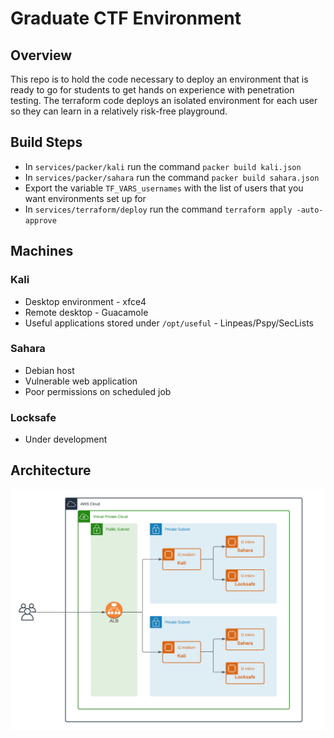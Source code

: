 # Graduate CTF Environment

## Overview

This repo is to hold the code necessary to deploy an environment that is ready to go for students to get hands on experience with penetration testing. The terraform code deploys an isolated environment for each user so they can learn in a relatively risk-free playground.

## Build Steps

* In `services/packer/kali` run the command `packer build kali.json`
* In `services/packer/sahara` run the command `packer build sahara.json`
* Export the variable `TF_VARS_usernames` with the list of users that you want environments set up for
* In `services/terraform/deploy` run the command `terraform apply -auto-approve`

## Machines

### Kali

* Desktop environment - xfce4
* Remote desktop - Guacamole
* Useful applications stored under `/opt/useful` - Linpeas/Pspy/SecLists

### Sahara

* Debian host
* Vulnerable web application
* Poor permissions on scheduled job

### Locksafe

* Under development

## Architecture

![AWS Architecture](docs/Graduate_CTF_Environment.png)
